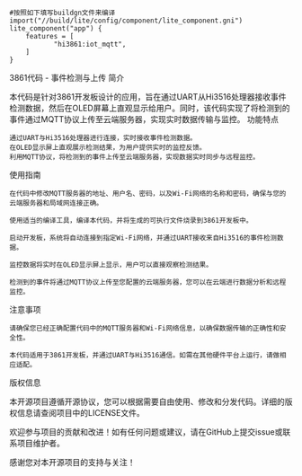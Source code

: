 ``` 
#按照如下填写buildgn文件来编译 
import("//build/lite/config/component/lite_component.gni")
lite_component("app") {
    features = [
           "hi3861:iot_mqtt",
    ]
}
``` 

3861代码 - 事件检测与上传
简介

本代码是针对3861开发板设计的应用，旨在通过UART从Hi3516处理器接收事件检测数据，然后在OLED屏幕上直观显示给用户。同时，该代码实现了将检测到的事件通过MQTT协议上传至云端服务器，实现实时数据传输与监控。
功能特点

    通过UART与Hi3516处理器进行连接，实时接收事件检测数据。
    在OLED显示屏上直观展示检测结果，为用户提供实时的监控反馈。
    利用MQTT协议，将检测到的事件上传至云端服务器，实现数据实时同步与远程监控。

使用指南

    在代码中修改MQTT服务器的地址、用户名、密码，以及Wi-Fi网络的名称和密码，确保与您的云端服务器和局域网连接正确。

    使用适当的编译工具，编译本代码，并将生成的可执行文件烧录到3861开发板中。

    启动开发板，系统将自动连接到指定Wi-Fi网络，并通过UART接收来自Hi3516的事件检测数据。

    监控数据将实时在OLED显示屏上显示，用户可以直接观察检测结果。

    检测到的事件将通过MQTT协议上传至您配置的云端服务器，您可以在云端进行数据分析和远程监控。

注意事项

    请确保您已经正确配置代码中的MQTT服务器和Wi-Fi网络信息，以确保数据传输的正确性和安全性。

    本代码适用于3861开发板，并通过UART与Hi3516通信。如需在其他硬件平台上运行，请做相应适配。

版权信息

本开源项目遵循开源协议，您可以根据需要自由使用、修改和分发代码。详细的版权信息请查阅项目中的LICENSE文件。

欢迎参与项目的贡献和改进！如有任何问题或建议，请在GitHub上提交issue或联系项目维护者。

感谢您对本开源项目的支持与关注！
